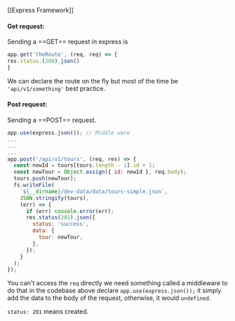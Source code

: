 
[[Express Framework]]

#### Get request: 
Sending a ==GET== request in express is 
```JavaScript
app.get('theRoute', (req, req) => { 
res.status.(200).json()
}
```
We can declare the route on the fly but most of the time be` 'api/v1/something'` best practice.

#### Post request:
Sending a ==POST== request.
```JavaScript
app.use(express.json()); // Middle ware
...
...
...
app.post('/api/v1/tours', (req, res) => {
  const newId = tours[tours.length - 1].id + 1;
  const newTour = Object.assign({ id: newId }, req.body);
  tours.push(newTour);
  fs.writeFile(
    `${__dirname}/dev-data/data/tours-simple.json`,
    JSON.stringify(tours),
    (err) => {
      if (err) console.error(err);
      res.status(201).json({
        status: 'success',
        data: {
          tour: newTour,
        },
      });
    }
  );
});
```
You can't access the `req` directly we need something called a middleware to do that in the codebase above declare `app.use(express.json());` it simply add the data to the body of the request, otherwise, it would `undefined`.

`status: 201` means created.
